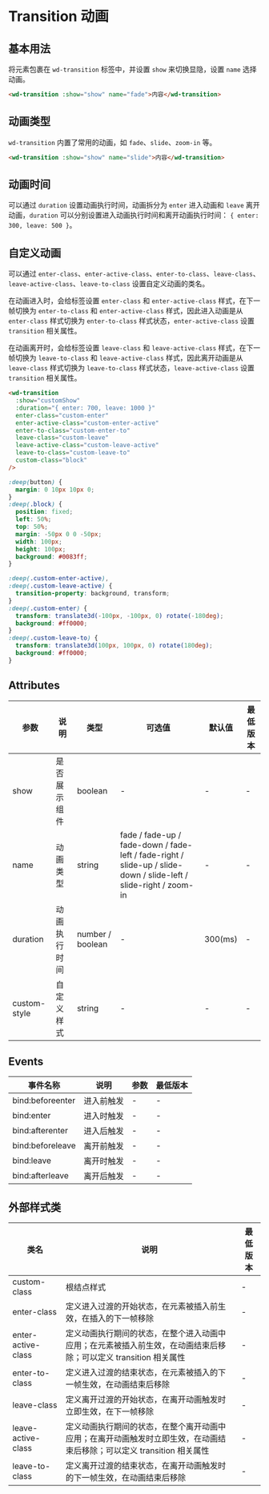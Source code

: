 <frame/>

# Transition 动画

## 基本用法

将元素包裹在 `wd-transition` 标签中，并设置 `show` 来切换显隐，设置 `name` 选择动画。

```html
<wd-transition :show="show" name="fade">内容</wd-transition>
```

## 动画类型

`wd-transition` 内置了常用的动画，如 `fade`、`slide`、`zoom-in` 等。

```html
<wd-transition :show="show" name="slide">内容</wd-transition>
```

## 动画时间

可以通过 `duration` 设置动画执行时间，动画拆分为 `enter` 进入动画和 `leave` 离开动画，`duration` 可以分别设置进入动画执行时间和离开动画执行时间： `{ enter: 300, leave: 500 }`。

## 自定义动画

可以通过 `enter-class`、`enter-active-class`、`enter-to-class`、`leave-class`、`leave-active-class`、`leave-to-class` 设置自定义动画的类名。

在动画进入时，会给标签设置 `enter-class` 和 `enter-active-class` 样式，在下一帧切换为 `enter-to-class` 和 `enter-active-class` 样式，因此进入动画是从 `enter-class` 样式切换为 `enter-to-class` 样式状态，`enter-active-class` 设置 `transition` 相关属性。

在动画离开时，会给标签设置 `leave-class` 和 `leave-active-class` 样式，在下一帧切换为 `leave-to-class` 和 `leave-active-class` 样式，因此离开动画是从 `leave-class` 样式切换为 `leave-to-class` 样式状态，`leave-active-class` 设置 `transition` 相关属性。

```html
<wd-transition
  :show="customShow"
  :duration="{ enter: 700, leave: 1000 }"
  enter-class="custom-enter"
  enter-active-class="custom-enter-active"
  enter-to-class="custom-enter-to"
  leave-class="custom-leave"
  leave-active-class="custom-leave-active"
  leave-to-class="custom-leave-to"
  custom-class="block"
/>
```

```scss
:deep(button) {
  margin: 0 10px 10px 0;
}
:deep(.block) {
  position: fixed;
  left: 50%;
  top: 50%;
  margin: -50px 0 0 -50px;
  width: 100px;
  height: 100px;
  background: #0083ff;
}

:deep(.custom-enter-active),
:deep(.custom-leave-active) {
  transition-property: background, transform;
}
:deep(.custom-enter) {
  transform: translate3d(-100px, -100px, 0) rotate(-180deg);
  background: #ff0000;
}
:deep(.custom-leave-to) {
  transform: translate3d(100px, 100px, 0) rotate(180deg);
  background: #ff0000;
}
```

## Attributes

| 参数         | 说明         | 类型             | 可选值                                                                                                           | 默认值  | 最低版本 |
| ------------ | ------------ | ---------------- | ---------------------------------------------------------------------------------------------------------------- | ------- | -------- |
| show         | 是否展示组件 | boolean          | -                                                                                                                | -       | -        |
| name         | 动画类型     | string           | fade / fade-up / fade-down / fade-left / fade-right / slide-up / slide-down / slide-left / slide-right / zoom-in | -       | -        |
| duration     | 动画执行时间 | number / boolean | -                                                                                                                | 300(ms) | -        |
| custom-style | 自定义样式   | string           | -                                                                                                                | -       | -        |

## Events

| 事件名称         | 说明       | 参数 | 最低版本 |
| ---------------- | ---------- | ---- | -------- |
| bind:beforeenter | 进入前触发 | -    | -        |
| bind:enter       | 进入时触发 | -    | -        |
| bind:afterenter  | 进入后触发 | -    | -        |
| bind:beforeleave | 离开前触发 | -    | -        |
| bind:leave       | 离开时触发 | -    | -        |
| bind:afterleave  | 离开后触发 | -    | -        |

## 外部样式类

| 类名               | 说明                                                                                                                   | 最低版本 |
| ------------------ | ---------------------------------------------------------------------------------------------------------------------- | -------- |
| custom-class       | 根结点样式                                                                                                             | -        |
| enter-class        | 定义进入过渡的开始状态，在元素被插入前生效，在插入的下一帧移除                                                         | -        |
| enter-active-class | 定义动画执行期间的状态，在整个进入动画中应用；在元素被插入前生效，在动画结束后移除；可以定义 transition 相关属性       | -        |
| enter-to-class     | 定义进入过渡的结束状态，在元素被插入的下一帧生效，在动画结束后移除                                                     | -        |
| leave-class        | 定义离开过渡的开始状态，在离开动画触发时立即生效，在下一帧移除                                                         | -        |
| leave-active-class | 定义动画执行期间的状态，在整个离开动画中应用；在离开动画触发时立即生效，在动画结束后移除；可以定义 transition 相关属性 | -        |
| leave-to-class     | 定义离开过渡的结束状态，在离开动画触发时的下一帧生效，在动画结束后移除                                                 | -        |
